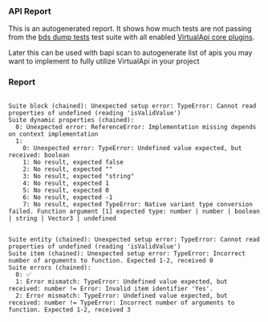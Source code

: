 ### API Report

This is an autogenerated report. It shows how much tests are not passing from the [bds dump tests](./libs/va-test/src/suites) test suite with all enabled [VirtualApi core plugins](./packages/core-plugin/).

Later this can be used with bapi scan to autogenerate list of apis you may want to implement to fully utilize VirtualApi in your project

### Report

```

Suite block (chained): Unexpected setup error: TypeError: Cannot read properties of undefined (reading 'isValidValue')
Suite dynamic properties (chained): 
  0: Unexpected error: ReferenceError: Implementation missing depends on context implementation
  1: 
    0: Unexpected error: TypeError: Undefined value expected, but received: boolean
    1: No result, expected false
    2: No result, expected ""
    3: No result, expected "string"
    4: No result, expected 1
    5: No result, expected 0
    6: No result, expected -1
    7: No result, expected TypeError: Native variant type conversion failed. Function argument [1] expected type: number | number | boolean | string | Vector3 | undefined
    
  
Suite entity (chained): Unexpected setup error: TypeError: Cannot read properties of undefined (reading 'isValidValue')
Suite item (chained): Unexpected setup error: TypeError: Incorrect number of arguments to function. Expected 1-2, received 0
Suite errors (chained): 
  0: ✅
  1: Error mismatch: TypeError: Undefined value expected, but received: number != Error: Invalid item identifier 'Yes'.
  2: Error mismatch: TypeError: Undefined value expected, but received: number != TypeError: Incorrect number of arguments to function. Expected 1-2, received 3
```